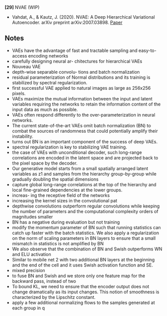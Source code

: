 **[29]** NVAE (WIP)
- Vahdat, A., & Kautz, J. (2020). NVAE: A Deep Hierarchical Variational Autoencoder. arXiv preprint arXiv:2007.03898. [Paper](https://arxiv.org/abs/2007.03898)

## Notes

- VAEs have the advantage of fast and tractable sampling and easy-to-access encoding networks
- carefully designing neural ar- chitectures for hierarchical VAEs
- Nouveau VAE
- depth-wise separable convolu- tions and batch normalization
- residual parameterization of Normal distributions and its training is stabilized by spectral regularization.
- first successful VAE applied to natural images as large as 256x256 pixels.
-  VAEs maximize the mutual information between the input and latent variables requiring the networks to retain the information content of the input data as much as possible.
-  VAEs often respond differently to the over-parameterization in neural networks.
-  The current state-of-the-art VAEs omit batch normalization (BN) to combat the sources of randomness that could potentially amplify their instability.
-  turns out BN is an important component of the success of deep VAEs. 
-  spectral regularization is key to stabilizing VAE training.
-   the case of VAEs with unconditional decoder, such long-range correlations are encoded in the latent space and are projected back to the pixel space by the decoder.
-  Our generative model starts from a small spatially arranged latent variables as z1 and samples from the hierarchy group-by-group while gradually doubling the spatial dimensions
-  capture global long-range correlations at the top of the hierarchy and local fine-grained dependencies at the lower groups.
- increas- ing the receptive field of the networks
- increasing the kernel sizes in the convolutional pat
-  depthwise convolutions outperform regular convolutions while keeping the number of parameters and the computational complexity orders of magnitudes smaller
-  BN has a negative during evaluation but not training
-  modify the momentum parameter of BN such that running statistics can catch up faster with the batch statistics. We also apply a regularization on the norm of scaling parameters in BN layers to ensure that a small mismatch in statistics is not amplified by BN
-  We also observe that the combination of BN and Swish outperforms WN and ELU activation
-  Similar to mobile net 2 with two additional BN layers at the beginning and the end of the cell and it uses Swish activation function and SE.
-  mixed precision
-  to fuse BN and Swish and we store only one feature map for the backward pass, instead of two
-  To bound KL, we need to ensure that the encoder output does not change dramatically as its input changes. This notion of smoothness is characterized by the Lipschitz constant.
-  apply a few additional normalizing flows to the samples generated at each group in q   
